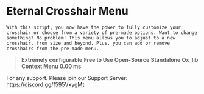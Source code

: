 # Eternal Crosshair Menu

`With this script, you now have the power to fully customize your crosshair or choose from a variety of pre-made options. Want to change something? No problem! This menu allows you to adjust to a new crosshair, from size and beyond. Plus, you can add or remove crosshairs from the pre-made menu.`

> **Extremely configurable**
> **Free to Use**
> **Open-Source**
> **Standalone**
> **Ox_lib Context Menu**
> **0.00 ms**

For any support. Please join our Support Server: https://discord.gg/f595VxygMt
